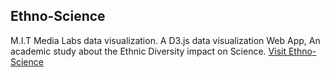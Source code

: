 ## Ethno-Science

M.I.T Media Labs data visualization.
A D3.js data visualization Web App, An academic study about the Ethnic Diversity impact on Science.
[Visit Ethno-Science](https://iveltondequeiroz.github.io/ethno-science/index.html)

